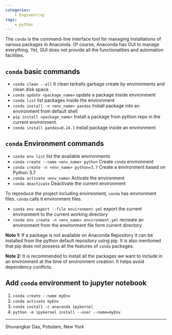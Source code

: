 ```yaml
---
categories:
    - Engineering
tags:
    - python
---
```


The `conda` is the command-line interface tool for managing installations of various packages in Anaconda. Of course, Anaconda has GUI to manage everything. Yet, GUI does not provide all the functionalities and automation facilities. 
## `conda` basic commands
-   `conda clean --all` It clean tarballs garbage create by environments and clean disk space
-   `conda update <package_name>` update a package inside environment
-   `conda list` list packages inside the environment
-   `conda install -n <env_name> pandas` Install package into an environment from default shell
-   `pip install <package_name>` Install a package from python repo in the current environment.
-   `conda install pandas=0.24.1` install package inside an environment
## `conda` Environment commands
-   `conda env list` list the available environments
-   `conda create --name <env_name> python` Create `conda` environment
-   `conda create -n <env_name> python=3.7` Create a environment based on Python 3.7
-   `conda activate <env_name>` Activate the environment
-   `conda deactivate` Deactivate the current environment


To reproduce the project including environment, `conda` has environment files. `conda` calls it environment files.
-   `conda env export --file environment.yml` export the current environment to the current working directory
-   `conda env create -n <env_name> environment.yml` recreate an environment from the environment file form current directory

**Note 1:** If a package is not available on Anaconda Repository it can be installed from the python default repository using pip. It is also mentioned that pip does not possess all the features of `conda` packages.

**Note 2:** It is recommended to install all the packages we want to include in an environment at the time of environment creation. It helps avoid dependency conflicts.

## Add `conda` environment to jupyter notebook
1.  `conda create --name myEnv`
2.  `conda activate myEnv`
3.  `conda install -c anaconda ipykernel`
4.  `python -m ipykernel install --user --name=myEnv`

---
Shuvangkar Das, Potsdam, New York

